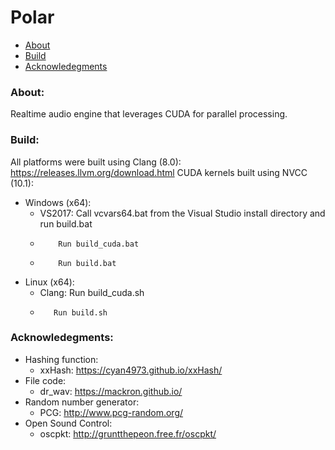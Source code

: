 # Polar

- [About](#about)
- [Build](#build)
- [Acknowledegments](#acknowledgements)

### About: <a name="about"></a>

Realtime audio engine that leverages CUDA for parallel processing.

### Build: <a name="build"></a>

All platforms were built using Clang (8.0): https://releases.llvm.org/download.html
CUDA kernels built using NVCC (10.1): 

- Windows (x64):
    - VS2017: Call vcvars64.bat from the Visual Studio install directory and run build.bat
    -         Run build_cuda.bat
    -         Run build.bat
- Linux (x64):
    - Clang: Run build_cuda.sh
    -        Run build.sh

### Acknowledegments: <a name="acknowledgements"></a>

- Hashing function:
    - xxHash: https://cyan4973.github.io/xxHash/
- File code:
    - dr_wav: https://mackron.github.io/
- Random number generator:
    - PCG: http://www.pcg-random.org/
- Open Sound Control:
    - oscpkt: http://gruntthepeon.free.fr/oscpkt/